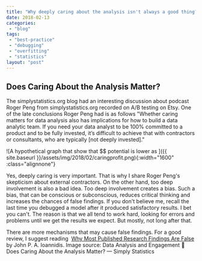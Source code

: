 ```yaml
---
title: "Why deeply caring about the analysis isn't always a good thing?"
date: 2018-02-13
categories: 
 - "blog"
tags: 
 - "best-practice"
 - "debugging"
 - "overfitting"
 - "statistics"
layout: "post"
---
```


## Does Caring About the Analysis Matter?

The simplystatistics.org blog had an interesting discussion about podcast Roger Peng from simplystatistics.org recorded on A/B testing on Etsy. One of the late conclusions Roger Peng had is as follows
"Whether caring matters for data analysis also has implications for how to build a data analytic team. If you need your data analyst to be 100% committed to a product and to be fully invested, it’s difficult to achieve that with contractors or consultants, who are typically [not deeply invested]."

![A hypothetical graph that show that $$ potential is lower as ]({{ site.baseurl }}/assets/img/2018/02/caringprofit.png){:width="1600" :class="alignnone"}

Yes, deeply caring is very important. That is why I share Roger Peng's skepticism about external contractors. On the other hand, too deep involvement is also a bad idea. Too deep involvement creates a bias. Such a bias, that can be conscious or subconscious, reduces critical thinking and increases the chances of false findings. If you don't believe me, recall the last time you debugged a model after it produced satisfactory results. I bet you can't. The reason is that we all tend to work hard, looking for errors and problems until we get the results we expect. But mostly, not long after that.

There are more mechanisms that may cause false findings. For a good review, I suggest reading  [Why Most Published Research Findings Are False](http://journals.plos.org/plosmedicine/article?id=10.1371/journal.pmed.0020124) by John P. A. Ioannidis.
Image source: Data Analysis and Engagement  Does Caring About the Analysis Matter? — Simply Statistics
